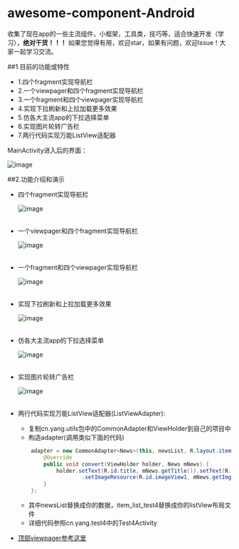 # awesome-component-Android
收集了现在app的一些主流组件，小框架，工具类，技巧等，适合快速开发（学习），**绝对干货！！！**
如果您觉得有用，欢迎star，如果有问题，欢迎Issue！大家一起学习交流。

##1.目前的功能或特性

* 1.四个fragment实现导航栏
* 2.一个viewpager和四个fragment实现导航栏
* 3.一个fragment和四个viewpager实现导航栏
* 4.实现下拉刷新和上拉加载更多效果
* 5.仿各大主流app的下拉选择菜单
* 6.实现图片轮转广告栏
* 7.两行代码实现万能ListView适配器
</ul>

MainActivity进入后的界面：<br/>

![image](http://119.29.4.130/screenshots/awesome-component-Android/main.jpg)


##2.功能介绍和演示

* 四个fragment实现导航栏

    ![image](http://119.29.4.130/screenshots/awesome-component-Android/test1.gif)<br/><br/>

* 一个viewpager和四个fragment实现导航栏

    ![image](http://119.29.4.130/screenshots/awesome-component-Android/test2.gif)<br/><br/>
    
* 一个fragment和四个viewpager实现导航栏
    
    ![image](http://119.29.4.130/screenshots/awesome-component-Android/test3.gif)<br/><br/>
    
* 实现下拉刷新和上拉加载更多效果
    
    ![image](http://119.29.4.130/screenshots/awesome-component-Android/test4.gif)<br/><br/>

* 仿各大主流app的下拉选择菜单
    
    ![image](http://119.29.4.130/screenshots/awesome-component-Android/test5.gif)<br/><br/>

* 实现图片轮转广告栏
    
    ![image](http://119.29.4.130/screenshots/awesome-component-Android/test6.gif)<br/><br/>

* 两行代码实现万能ListView适配器(ListViewAdapter):
    * 复制cn.yang.utils包中的CommonAdapter和ViewHolder到自己的项目中
    * 构造adapter(调用类似下面的代码)
    ```java
        adapter = new CommonAdapter<News>(this, newsList, R.layout.item_list_test4) {
    		@Override
			public void convert(ViewHolder holder, News mNews) {
				holder.setText(R.id.title, mNews.getTitle()).setText(R.id.content, mNews.getContent())
						.setImageResource(R.id.imageView1, mNews.getImgId());
			}
		};
    ```
    * 其中newsList替换成你的数据，item_list_test4替换成你的listView布局文件
    * 详细代码参照cn.yang.test4中的Test4Activity

    
* [顶部viewpager参考这里](https://github.com/CaMnter/EasySlidingTabs.git)
